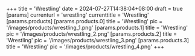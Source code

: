 +++
title = 'Wrestling'
date = 2024-07-27T14:38:04+08:00
draft = true
[params]
  currenturl = 'wrestling'
  currenttitle = 'Wrestling'
  [params.products]
    [params.products.0]
      title = 'Wrestling'
      pic = '/images/products/wrestling_1.png'
    [params.products.1]
      title = 'Wrestling'
      pic = '/images/products/wrestling_2.png'
    [params.products.2]
      title = 'Wrestling'
      pic = '/images/products/wrestling_3.png'
    [params.products.3]
      title = 'Wrestling'
      pic = '/images/products/wrestling_4.png'
+++
